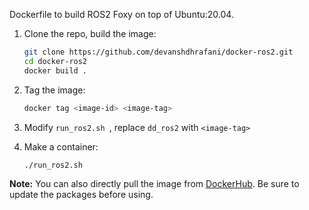 Dockerfile to build ROS2 Foxy on top of Ubuntu:20.04. 

1. Clone the repo, build the image:
    ```bash
    git clone https://github.com/devanshdhrafani/docker-ros2.git
    cd docker-ros2
    docker build .
    ```
2. Tag the image:
    ```bash
    docker tag <image-id> <image-tag>
    ```
3. Modify `run_ros2.sh `, replace `dd_ros2` with `<image-tag>`

4. Make a container:
    ```bash
    ./run_ros2.sh
    ```

**Note:** You can also directly pull the image from [DockerHub](https://hub.docker.com/r/devanshdhrafani/ros2-foxy). Be sure to update the packages before using. 